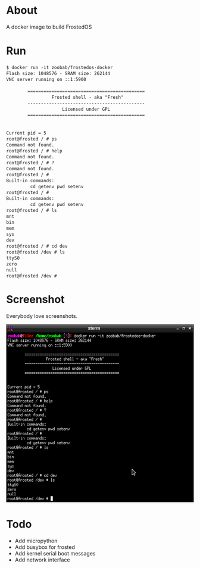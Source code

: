 About
=====

A docker image to build FrostedOS

Run
===

    $ docker run -it zoobab/frostedos-docker
    Flash size: 1048576 - SRAM size: 262144
    VNC server running on ::1:5900
    
            ============================================
                     Frosted shell - aka "Fresh"
            --------------------------------------------
                         Licensed under GPL
            ============================================
    
    
    Current pid = 5
    root@frosted / # ps
    Command not found.
    root@frosted / # help
    Command not found.
    root@frosted / # ?
    Command not found.
    root@frosted / #
    Built-in commands:
             cd getenv pwd setenv
    root@frosted / #
    Built-in commands:
             cd getenv pwd setenv
    root@frosted / # ls
    mnt
    bin
    mem
    sys
    dev
    root@frosted / # cd dev
    root@frosted /dev # ls
    ttyS0
    zero
    null
    root@frosted /dev # 

Screenshot
==========

Everybody love screenshots.

![FrostedOS Docker Qemu screenshot](https://raw.githubusercontent.com/zoobab/frostedos-docker/master/frostedos-docker-screenshot.png)

Todo
====

* Add micropython
* Add busybox for frosted
* Add kernel serial boot messages
* Add network interface

